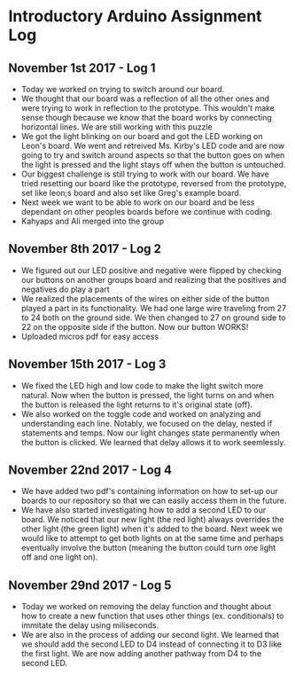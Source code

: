 # Introductory Arduino Assignment Log

## November 1st 2017 - Log 1 
* Today we worked on trying to switch around our board. 
* We thought that our board was a reflection of all the other ones and were trying to work in reflection to the prototype. This wouldn't make sense though because we know that the board works by connecting horizontal lines. We are still working with this puzzle
* We got the light blinking on our board and got the LED working on Leon's board. We went and retreived Ms. Kirby's LED code and are now going to try and switch around aspects so that the button goes on when the light is pressed and the light stays off when the button is untouched. 
* Our biggest challenge is still trying to work with our board. We have tried resetting our board like the prototype, reversed from the prototype, set like leon;s board and also set like Greg's example board.
* Next week we want to be able to work on our board and be less dependant on other peoples boards before we continue with coding.
* Kahyaps and Ali merged into the group

## November 8th 2017 - Log 2
* We figured out our LED positive and negative were flipped by checking our buttons on another groups board and realizing that the positives and negatives do play a part
* We realized the placements of the wires on either side of the button played a part in its functionality. We had one large wire traveling from 27 to 24 both on the ground side. We then changed to 27 on ground side to 22 on the opposite side if the button. Now our button WORKS!
* Uploaded micros pdf for easy access

## November 15th 2017 - Log 3
* We fixed the LED high and low code to make the light switch more natural. Now when the button is pressed, the light turns on and when the button is released the light returns to it's original state (off).
* We also worked on the toggle code and worked on analyzing and understanding each line. Notably, we focused on the delay, nested if statements and temps. Now our light changes state permanently when the button is clicked. We learned that delay allows it to work seemlessly. 

## November 22nd 2017 - Log 4
* We have added two pdf's containing information on how to set-up our boards to our repository so that we can easily access them in the future.
* We have also started investigating how to add a second LED to our board. We noticed that our new light (the red light) always overrides the other light (the green light) when it's added to the board. Next week we would like to attempt to get both lights on at the same time and perhaps eventually involve the button (meaning the button could turn one light off and one light on).

## November 29nd 2017 - Log 5
* Today we worked on removing the delay function and thought about how to create a new function that uses other things (ex. conditionals) to immitate the delay using miliseconds. 
* We are also in the process of adding our second light. We learned that we should add the second LED to D4 instead of connecting it to D3 like the first light. We are now adding another pathway from D4 to the second LED. 

